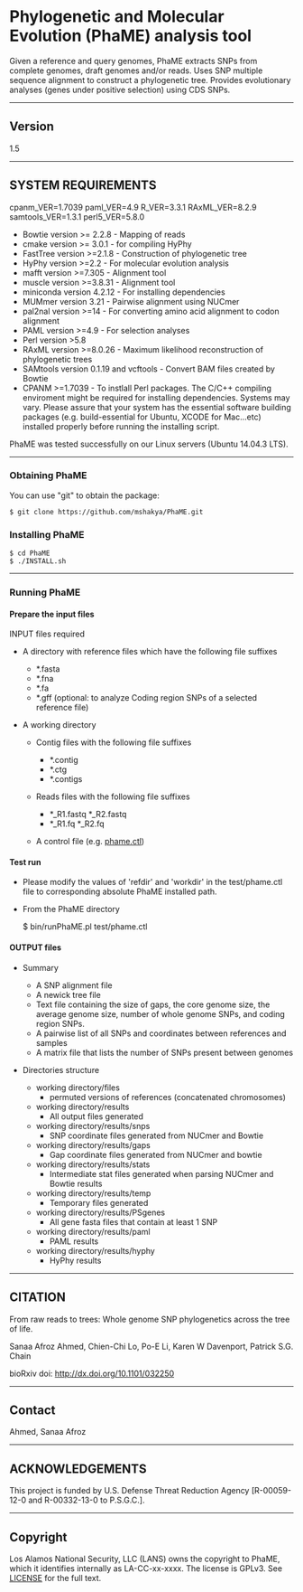 # Phylogenetic and Molecular Evolution (PhaME) analysis tool

Given a reference and query genomes, PhaME extracts SNPs from complete genomes, draft genomes and/or reads.
Uses SNP multiple sequence alignment to construct a phylogenetic tree.
Provides evolutionary analyses (genes under positive selection) using CDS SNPs.


--------------------------------------------------------------
## Version
1.5

--------------------------------------------------------------
## SYSTEM REQUIREMENTS


cpanm_VER=1.7039
paml_VER=4.9
R_VER=3.3.1
RAxML_VER=8.2.9
samtools_VER=1.3.1
perl5_VER=5.8.0

* Bowtie version >= 2.2.8 - Mapping of reads
* cmake version >= 3.0.1 - for compiling HyPhy
* FastTree version >=2.1.8 - Construction of phylogenetic tree
* HyPhy version >=2.2 - For molecular evolution analysis
* mafft version >=7.305 - Alignment tool
* muscle version >=3.8.31 - Alignment tool
* miniconda version 4.2.12 - For installing dependencies
* MUMmer version 3.21 - Pairwise alignment using NUCmer
* pal2nal version >=14 - For converting amino acid alignment to codon alignment
* PAML version >=4.9 - For selection analyses
* Perl version >5.8
* RAxML version >=8.0.26 - Maximum likelihood reconstruction of phylogenetic trees
* SAMtools version 0.1.19 and vcftools - Convert BAM files created by Bowtie
* CPANM >=1.7039 - To instlall Perl packages.
The C/C++ compiling enviroment might be required for installing dependencies. Systems may vary. Please assure that your system has the essential software building packages (e.g. build-essential for Ubuntu, XCODE for Mac...etc) installed properly before running the installing script.

PhaME was tested successfully on our Linux servers (Ubuntu 14.04.3 LTS).

--------------------------------------------------------------
### Obtaining PhaME

You can use "git" to obtain the package:

    $ git clone https://github.com/mshakya/PhaME.git

### Installing PhaME

    $ cd PhaME
    $ ./INSTALL.sh

--------------------------------------------------------------
### Running PhaME

#### Prepare the input files
INPUT files required

* A directory with reference files which have the following file suffixes
  - *.fasta
  - *.fna
  - *.fa
  - *.gff  (optional: to analyze Coding region SNPs of a selected reference file)

* A working directory
  - Contig files with the following file suffixes
     - *.contig
     - *.ctg
     - *.contigs

  - Reads files with the following file suffixes
     - *_R1.fastq *_R2.fastq
     - *_R1.fq *_R2.fq

  - A control file (e.g. [phame.ctl](https://raw.githubusercontent.com/LANL-Bioinformatics/PhaME/master/phame.ctl))

#### Test run

* Please modify the values of 'refdir' and 'workdir' in the test/phame.ctl file to corresponding absolute PhaME installed path.

* From the PhaME directory

    $ bin/runPhaME.pl test/phame.ctl

#### OUTPUT files

* Summary
  - A SNP alignment file
  - A newick tree file
  - Text file containing the size of gaps, the core genome size, the average genome size, number of whole genome SNPs, and coding region SNPs.
  - A pairwise list of all SNPs and coordinates between references and samples
  - A matrix file that lists the number of SNPs present between genomes

* Directories structure
  - working directory/files
      - permuted versions of references (concatenated chromosomes)
  - working directory/results
      - All output files generated
  - working directory/results/snps
      - SNP coordinate files generated from NUCmer and Bowtie
  - working directory/results/gaps
      - Gap coordinate files generated from NUCmer and bowtie
  - working directory/results/stats
      - Intermediate stat files generated when parsing NUCmer and Bowtie results
  - working directory/results/temp
      - Temporary files generated
  - working directory/results/PSgenes
      - All gene fasta files  that contain at least 1 SNP
  - working directory/results/paml
      - PAML results
  - working directory/results/hyphy
      - HyPhy results




--------------------------------------------------------------
## CITATION

From raw reads to trees: Whole genome SNP phylogenetics across the tree of life.

Sanaa Afroz Ahmed, Chien-Chi Lo, Po-E Li, Karen W Davenport, Patrick S.G. Chain

bioRxiv doi: http://dx.doi.org/10.1101/032250

--------------------------------------------------------------
## Contact

Ahmed, Sanaa Afroz <sahmed at lanl.gov>

--------------------------------------------------------------
## ACKNOWLEDGEMENTS
This project is funded by U.S. Defense Threat Reduction Agency [R-00059-12-0 and R-00332-13-0 to P.S.G.C.].

--------------------------------------------------------------
## Copyright

Los Alamos National Security, LLC (LANS) owns the copyright to PhaME, which it identifies internally as LA-CC-xx-xxxx.  The license is GPLv3.  See [LICENSE](https://github.com/losalamos/PhaME/blob/master/LICENSE) for the full text.

